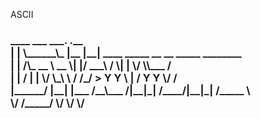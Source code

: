ASCII
<h3>     ____ ___       ___.   .__                                     <br/>
|    |   \______\_ |__ |__| ____   _____  __ __  _____ ________ <br/>
|    |   /\_  __ \ __ \|  |/ ___\ /     \|  |  \/     \\___   / <br/>
|    |  /  |  | \/ \_\ \  / /_/  >  Y Y  \  |  /  Y Y  \/    / <br/>
|______/   |__|  |___  /__\___  /|__|_|  /____/|__|_|  /_____ \ <br/>
                     \/  /_____/       \/            \/      \/</h3>
